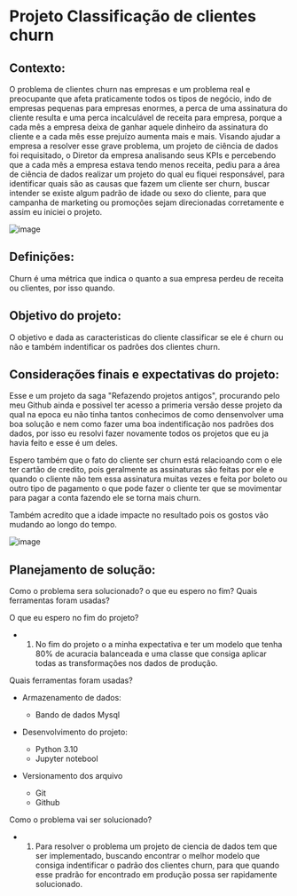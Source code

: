 # Projeto Classificação de clientes churn

## Contexto:
O problema de clientes churn nas empresas e um problema real e preocupante que afeta praticamente todos os tipos de negócio, indo de empresas pequenas para empresas enormes, a perca de uma assinatura do cliente resulta e uma perca incalculável de receita para empresa, porque a cada mês a empresa deixa de ganhar aquele dinheiro da assinatura do cliente e a cada mês esse prejuízo aumenta mais e mais.
Visando ajudar a empresa a resolver esse grave problema, um projeto de ciência de dados foi requisitado, o Diretor da empresa analisando seus KPIs e percebendo que a cada mês a empresa estava tendo menos receita, pediu para a área de ciência de dados realizar um projeto do qual eu fiquei responsável, para identificar quais são as causas que fazem um cliente ser churn, buscar intender se existe algum padrão de idade ou sexo do cliente, para que campanha de marketing ou promoções sejam direcionadas corretamente e assim eu iniciei o projeto.


![image](https://user-images.githubusercontent.com/92899088/193290682-4ff964ab-6df9-48e2-a05f-bbeee965e639.png)


## Definições:
Churn é uma métrica que indica o quanto a sua empresa perdeu de receita ou clientes, por isso quando.

## Objetivo do projeto:
O objetivo e dada as caracteristicas do cliente classificar se ele é churn ou não e também indentificar os padrões dos clientes churn.

## Considerações finais e expectativas do projeto:

Esse e um projeto da saga "Refazendo projetos antigos", procurando pelo meu Github ainda e possivel ter acesso a primeria versão desse projeto da qual na epoca eu não tinha tantos conhecimos de como densenvolver uma boa solução e nem como fazer uma boa indentificação nos padrões dos dados, por isso eu resolvi fazer novamente todos os projetos que eu ja havia feito e esse é um deles.

Espero também que o fato do cliente ser churn está relacioando com o ele ter cartão de credito, pois geralmente as assinaturas são feitas por ele e quando o cliente não tem essa assinatura muitas vezes e feita por boleto ou outro tipo de pagamento o que pode fazer o cliente ter que se movimentar para pagar a conta fazendo ele se torna mais churn.

Também acredito que a idade impacte no resultado pois os gostos vão mudando ao longo do tempo.

![image](https://user-images.githubusercontent.com/92899088/193292137-27e8a17a-7e81-4b8a-83e1-da5d78f3349b.png)


## Planejamento de solução:
Como o problema sera solucionado? o que eu espero no fim? Quais ferramentas foram usadas?

O que eu espero no fim do projeto?
  - 1) No fim do projeto o a minha expectativa e ter um modelo que tenha 80% de acuracia balanceada  e uma classe que consiga aplicar todas as transformações nos dados de produção.
  
  
Quais ferramentas foram usadas?

- Armazenamento de dados:
  - Bando de dados Mysql
 
- Desenvolvimento do projeto:
  - Python 3.10
  - Jupyter notebool
  
- Versionamento dos arquivo
  - Git
  - Github


Como o problema vai ser solucionado?
 - 1) Para resolver o problema um projeto de ciencia de dados tem que ser implementado, buscando encontrar o melhor modelo que consiga indentificar o padrão dos clientes churn, para que quando esse pradrão for encontrado em produção possa ser rapidamente solucionado.














